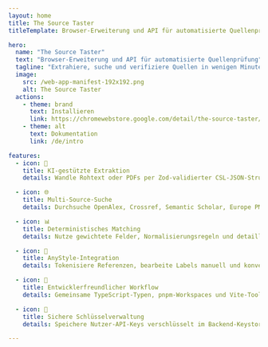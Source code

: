 ```yaml
---
layout: home
title: The Source Taster
titleTemplate: Browser-Erweiterung und API für automatisierte Quellenprüfung

hero:
  name: "The Source Taster"
  text: "Browser-Erweiterung und API für automatisierte Quellenprüfung"
  tagline: "Extrahiere, suche und verifiziere Quellen in wenigen Minuten"
  image:
    src: /web-app-manifest-192x192.png
    alt: The Source Taster
  actions:
    - theme: brand
      text: Installieren
      link: https://chromewebstore.google.com/detail/the-source-taster/leggmjghcbdfilhfkgnllhnhhbalpanp?hl=de
    - theme: alt
      text: Dokumentation
      link: /de/intro

features:
  - icon: 🤖
    title: KI-gestützte Extraktion
    details: Wandle Rohtext oder PDFs per Zod-validierter CSL-JSON-Struktur und konfigurierbaren Feld-Presets um.

  - icon: 🌐
    title: Multi-Source-Suche
    details: Durchsuche OpenAlex, Crossref, Semantic Scholar, Europe PMC und arXiv mit priorisierter Early-Termination für hohe Scores.

  - icon: 📊
    title: Deterministisches Matching
    details: Nutze gewichtete Felder, Normalisierungsregeln und detaillierte Score-Auswertungen direkt in der UI.

  - icon: 🧩
    title: AnyStyle-Integration
    details: Tokenisiere Referenzen, bearbeite Labels manuell und konvertiere sie vor Suche und Matching in CSL.

  - icon: 🧭
    title: Entwicklerfreundlicher Workflow
    details: Gemeinsame TypeScript-Typen, pnpm-Workspaces und Vite-Tooling beschleunigen Backend-, Extension- und Docs-Entwicklung.

  - icon: 🔐
    title: Sichere Schlüsselverwaltung
    details: Speichere Nutzer-API-Keys verschlüsselt im Backend-Keystore, während die Extension selbst keine sensiblen Daten hält.

---
```


<style>
@media (min-width: 640px) {
  :root {
    --vp-home-hero-image-filter: blur(56px);
  }
}

@media (min-width: 960px) {
  :root {
    --vp-home-hero-image-filter: blur(68px);
  }
}
</style>
